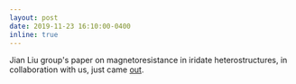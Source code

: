 ```yaml
---
layout: post
date: 2019-11-23 16:10:00-0400
inline: true
---
```


Jian Liu group's paper on magnetoresistance in iridate heterostructures, in collaboration with us, just came [out](/publications/#hao2019anomalous).
